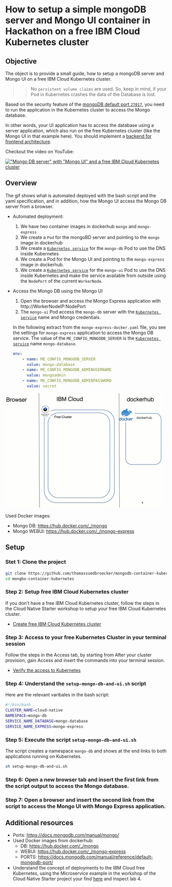 # How to setup a simple mongoDB server and Mongo UI container in Hackathon on a free IBM Cloud Kubernetes cluster

## Objective

The object is to provide a small guide, how to setup a mongoDB server and Mongo UI on a free IBM Cloud Kubernetes cluster. 

>> No `persistent volume claims` are used. So, keep in mind, if your Pod in Kubernetes crashes the data of the Database is lost.

Based on the security feature of the [mongoDB default port `27017`](https://docs.mongodb.com/manual/reference/default-mongodb-port/), you need to run the application in the Kubernetes cluster to access the Mongo database.

In other words, your UI application has to access the database using a server application, which also run on the free Kubernetes cluster (like the Mongo UI in that example here). You should implement a [backend for frontend architecture](https://developer.ibm.com/technologies/microservices/patterns/create-backend-for-frontend-application-architecture/).

Checkout the video on YouTube:

[!["Mongo DB server" with "Mongo UI" and a free IBM Cloud Kubernetes cluster](https://img.youtube.com/vi/JXlplSSK1k4/0.jpg)](https://www.youtube.com/watch?v=JXlplSSK1k4 "Click play on youtube")

## Overview

The gif shows what is automated deployed with the bash script and the yaml specification, and in addition, how the Mongo UI access the Mongo DB server from a browser.

* Automated deployment:

    1) We have two container images in dockerhub `mongo` and `mongo-express`
    2) We create a `Pod` for the mongoBD server and pointing to the `mongo` image in dockerhub
    3) We create a [`Kubernetes service`](https://kubernetes.io/docs/concepts/services-networking/service/) for the `mongo-db` Pod to use the DNS inside Kubernetes
    4) We create a Pod for the Mongo UI and pointing to the `mongo-express` image in dockerhub.
    5) We create a [`Kubernetes service`](https://kubernetes.io/docs/concepts/services-networking/service/) for the `mongo-ui` Pod to use the DNS inside Kubernetes and make the service available from outside using the `NodePort` of the current `WorkerNode`.

* Access the Mongo DB using the Mongo UI

    1) Open the browser and access the Mongo Express application with http://WorkerNodeIP:NodePort
    2) The `mongo-ui` Pod access the `mongo-db` server with the [`Kubernetes service`](https://kubernetes.io/docs/concepts/services-networking/service/) name and Mongo credentials.

    In the following extract from the `mongo-express-docker.yaml` file, you see the settings for `mongo-express` application to access the Mongo DB service. 
    The value of the `ME_CONFIG_MONGODB_SERVER` is the [`Kubernetes service`](https://kubernetes.io/docs/concepts/services-networking/service/) name `mongo-database`.

    ```yaml
    env:
        - name: ME_CONFIG_MONGODB_SERVER 
          value: mongo-database
        - name: ME_CONFIG_MONGODB_ADMINUSERNAME
          value: mongoadmin
        - name: ME_CONFIG_MONGODB_ADMINPASSWORD
          value: secret
    ```

![](images/mongodb-setup.gif)

Used Docker images:

* Mongo DB: https://hub.docker.com/_/mongo    
* Mongo WEBUI: https://hub.docker.com/_/mongo-express

## Setup

### Stet 1: Clone the project

```sh
git clone https://github.com/thomassuedbroecker/mongodb-container-kubernetes.git
cd mongbo-container-kubernetes
```

### Step 2: Setup free IBM Cloud Kubernetes cluster

If you don't have a free IBM Cloud Kubernetes cluster, follow the steps in the Cloud Native Starter workshop to setup your free IBM Cloud Kubernetes cluster.

* [Create free IBM Cloud Kubernetes cluster](https://github.com/IBM/cloud-native-starter/blob/master/workshop-one-service/0-create-kubernetes-cluster.md)

### Step 3: Access to your free Kubernetes Cluster in your terminal session

Follow the steps in the Access tab, by starting from After your cluster provision, gain Access and insert the commands into your terminal session.

* [Verify the access to Kubernetes](https://github.com/IBM/cloud-native-starter/blob/master/workshop-one-service/1-prereqs.md#verify-access-to-kubernetes-on-the-ibm-cloud)

### Step 4: Understand the `setup-mongo-db-and-ui.sh` script

Here are the relevant varibales in the bash script:

```bash
#!/bin/bash
CLUSTER_NAME=cloud-native
NAMESPACE=mongo-db
SERVICE_NAME_DATABASE=mongo-database
SERVICE_NAME_EXPRESS=mongo-express
```

### Step 5: Execute the script `setup-mongo-db-and-ui.sh`

The script creates a namespace `mongo-db` and shows at the end links to both applications running on Kubernetes. 

```sh
sh setup-mongo-db-and-ui.sh
```

### Step 6: Open a new browser tab and insert the first link from the script output to access the Mongo database.


### Step 7: Open a browser and insert the second link from the script to access the Mongo UI with Mongo Express application.


## Additional resources

* Ports: https://docs.mongodb.com/manual/mongo/
* Used Docker images from dockerhub:
    * DB: https://hub.docker.com/_/mongo    
    * WEBUI: https://hub.docker.com/_/mongo-express
    * PORTS: https://docs.mongodb.com/manual/reference/default-mongodb-port/
* Understand the concept of deployments to the IBM Cloud free Kubernetes, using the Microservice example in the workshop of the Cloud Native Starter project your find [here](https://github.com/IBM/cloud-native-starter/tree/master/workshop) and inspect lab 4.
